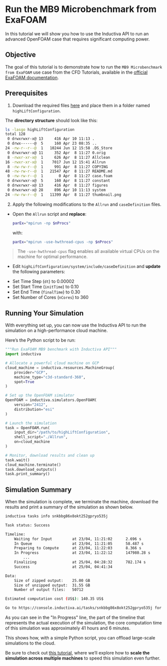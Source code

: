 # Run the MB9 Microbenchmark from ExaFOAM
In this tutorial we will show you how to use the Inductiva API to run an advanced OpenFOAM case that requires significant computing power.

## Objective
The goal of this tutorial is to demonstrate how to run the `MB9 Microbenchmark from ExaFOAM` use case from the CFD Tutorials, available in the [official ExaFOAM documentation](https://exafoam.eu/benchmarks/).

## Prerequisites

1. Download the required files [here](https://github.com/OpenFOAM/OpenFOAM/tree/25.02/Tutorials/OpenFOAM_CFD/11_2%203D%20Dam%20Break%20with%20Obstacle) and place them in a folder named `highLiftConfiguration`.

The **directory structure** should look like this:
```bash
ls -lasgo highLiftConfiguration
total 128
 0 drwxrwxr-x@ 13     416 Apr 10 11:13 .
 0 drwx------@  5     160 Apr 23 08:35 ..
24 -rw-r--r--@  1   10244 Jun 12 15:58 .DS_Store
 0 drwxrwxr-x@ 11     352 Apr  8 11:27 0.orig
 8 -rwxr-xr-x@  1     626 Apr  8 11:27 Allclean
16 -rwxr-xr-x@  1    7017 Jun 12 15:41 Allrun
 8 -rw-rw-r--@  1     991 Apr  8 11:27 COPYING
48 -rw-rw-r--@  1   21547 Apr  8 11:27 README.md
 0 -rw-rw-r--@  1       0 Apr  8 11:27 case.foam
 0 drwxrwxr-x@  5     160 Apr  8 11:27 constant
 0 drwxrwxr-x@ 13     416 Apr  8 11:27 figures
 0 drwxrwxr-x@ 28     896 Apr 10 11:13 system
24 -rw-rw-r--@  1   11399 Apr  8 11:27 thumbnail.png
```

2. Apply the following modifications to the `Allrun` and `caseDefinition` files.

* Open the `Allrun` script and **replace**:

  ```bash
  parEx="mpirun -np $nProcs"
  ```

  with:

  ```bash
  parEx="mpirun -use-hwthread-cpus -np $nProcs"
  ```

> The `-use-hwthread-cpus` flag enables all available virtual CPUs on the machine for optimal performance.

* Edit `highLiftConfiguration/system/include/caseDefinition` and **update** the following parameters:
- Set Time Step (`dt`) to 0.00002
- Set Start Time (`initTime`) to 0.10
- Set End Time (`finalTime`) to 0.30
- Set Number of Cores (`nCores`) to 360

## Running Your Simulation
With everything set up, you can now use the Inductiva API to run the simulation on a high-performance cloud machine.

Here’s the Python script to be run:

```python
"""Run ExaFOAM MB9 benchmark with Inductiva API"""
import inductiva

# Allocate a powerful cloud machine on GCP
cloud_machine = inductiva.resources.MachineGroup(
    provider="GCP",
    machine_type="c3d-standard-360",
    spot=True
)

# Set up the OpenFOAM simulator
OpenFOAM = inductiva.simulators.OpenFOAM(
    version="2412",
    distribution="esi"
)

# Launch the simulation
task = OpenFOAM.run(
    input_dir="/path/to/highLiftConfiguration",
    shell_script="./Allrun",
    on=cloud_machine
)

# Monitor, download results and clean up
task.wait()
cloud_machine.terminate()
task.download_outputs()
task.print_summary()
```

## Simulation Summary
When the simulation is complete, we terminate the machine, download the results and print a summary of the simulation as shown below.

```bash
inductiva tasks info snkbbg86x8okt252gpryo535j

Task status: Success

Timeline:
	Waiting for Input         at 23/04, 11:21:02      2.696 s
	In Queue                  at 23/04, 11:21:05      58.487 s
	Preparing to Compute      at 23/04, 11:22:03      8.366 s
	In Progress               at 23/04, 11:22:12      147980.28 s
        ...
	Finalizing                at 25/04, 04:28:32      782.174 s
	Success                   at 25/04, 04:41:34      

Data:
	Size of zipped output:    25.00 GB
	Size of unzipped output:  31.55 GB
	Number of output files:   50712

Estimated computation cost (US$): 140.35 US$

Go to https://console.inductiva.ai/tasks/snkbbg86x8okt252gpryo535j for more details.
```

As you can see in the "In Progress" line, the part of the timeline that represents the actual execution of the simulation, the core computation time of this simulation was approximately 41 hours and 6 minutes.

This shows how, with a simple Python script, you can offload large-scale simulations to the cloud. 

Be sure to check out [this tutorial](mpi-cluster-exafoam-high-lift-airfoil-benchmark), where we’ll explore how to
**scale the simulation across multiple machines** to speed this simulation even further.






